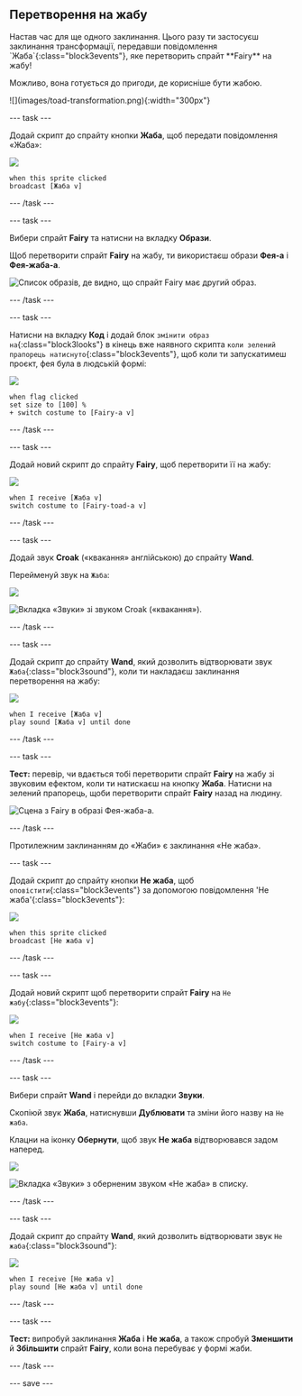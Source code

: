 ## Перетворення на жабу

<div style="display: flex; flex-wrap: wrap">
<div style="flex-basis: 200px; flex-grow: 1; margin-right: 15px;">
Настав час для ще одного заклинання. Цього разу ти застосуєш заклинання трансформації, передавши повідомлення `Жаба`{:class="block3events"}, яке перетворить спрайт **Fairy** на жабу! 

Можливо, вона готується до пригоди, де корисніше бути жабою.
</div>
<div>
![](images/toad-transformation.png){:width="300px"}
</div>
</div>

--- task ---

Додай скрипт до спрайту кнопки **Жаба**, щоб передати повідомлення «Жаба»:

![](images/toad-icon.png)

```blocks3 
when this sprite clicked
broadcast [Жаба v]
```

--- /task ---

--- task ---

Вибери спрайт **Fairy** та натисни на вкладку **Образи**.

Щоб перетворити спрайт **Fairy** на жабу, ти використаєш образи **Фея-а** і **Фея-жаба-а**.

![Список образів, де видно, що спрайт Fairy має другий образ.](images/toad-costume-added.png)

--- /task ---

--- task ---

Натисни на вкладку **Код** і додай блок `змінити образ на`{:class="block3looks"} в кінець вже наявного скрипта `коли зелений прапорець натиснуто`{:class="block3events"}, щоб коли ти запускатимеш проєкт, фея була в людській формі:

![](images/fairy-icon.png)

```blocks3
when flag clicked
set size to [100] %
+ switch costume to [Fairy-a v]
```

--- /task ---

--- task ---

Додай новий скрипт до спрайту **Fairy**, щоб перетворити її на жабу:

![](images/fairy-icon.png)

```blocks3  
when I receive [Жаба v]
switch costume to [Fairy-toad-a v]
```

--- /task ---

--- task ---

Додай звук **Croak** («квакання» англійською) до спрайту **Wand**.

Перейменуй звук на `Жаба`:

![](images/wand-sprite-icon.png)

![Вкладка «Звуки» зі звуком Croak («квакання»).](images/croak-sound-added.png)

--- /task ---

--- task ---

Додай скрипт до спрайту **Wand**, який дозволить відтворювати звук `Жаба`{:class="block3sound"}, коли ти накладаєш заклинання перетворення на жабу:

![](images/wand-sprite-icon.png)

```blocks3  
when I receive [Жаба v]
play sound [Жаба v] until done
```

--- /task ---

--- task ---

**Тест:** перевір, чи вдається тобі перетворити спрайт **Fairy** на жабу зі звуковим ефектом, коли ти натискаєш на кнопку **Жаба**. Натисни на зелений прапорець, щоби перетворити спрайт **Fairy** назад на людину.

![Сцена з Fairy в образі Фея-жаба-а.](images/toad-transformation.png)

--- /task ---

Протилежним заклинанням до «Жаби» є заклинання «Не жаба».

--- task ---

Додай скрипт до спрайту кнопки **Не жаба**, щоб `оповістити`{:class="block3events"} за допомогою повідомлення 'Не жаба'{:class="block3events"}:

![](images/untoad-icon.png)

```blocks3 
when this sprite clicked
broadcast [Не жаба v]
```

--- /task ---

--- task ---

Додай новий скрипт щоб перетворити спрайт **Fairy** на `Не жабу`{:class="block3events"}:

![](images/fairy-icon.png)

```blocks3  
when I receive [Не жаба v]
switch costume to [Fairy-a v]
```

--- /task ---

--- task ---

Вибери спрайт **Wand** і перейди до вкладки **Звуки**.

Скопіюй звук **Жаба**, натиснувши **Дублювати** та зміни його назву на `Не жаба`.

Клацни на іконку **Обернути**, щоб звук **Не жаба** відтворювався задом наперед.

![](images/wand-sprite-icon.png)

![Вкладка «Звуки» з оберненим звуком «Не жаба» в списку.](images/untoad-sound.png)

--- /task ---

--- task ---

Додай скрипт до спрайту **Wand**, який дозволить відтворювати звук `Не жаба`{:class="block3sound"}:

![](images/wand-sprite-icon.png)

```blocks3  
when I receive [Не жаба v]
play sound [Не жаба v] until done
```

--- /task ---

--- task ---

**Тест:** випробуй заклинання **Жаба** і **Не жаба**, а також спробуй **Зменшити** й **Збільшити** спрайт **Fairy**, коли вона перебуває у формі жаби.

--- /task ---

--- save ---
